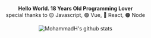 <div align="center">
  
**Hello World. 18 Years Old Programming Lover**  
special thanks to 🟡 Javascript, 🟢 Vue, 🔵 React, 🟠 Node   
  
![MohammadH's github stats](https://github-readme-stats.vercel.app/api?username=ahmadkzx&show_icons=true&bg_color=22272e&text_color=fff&border_color=22272e)

</div>
